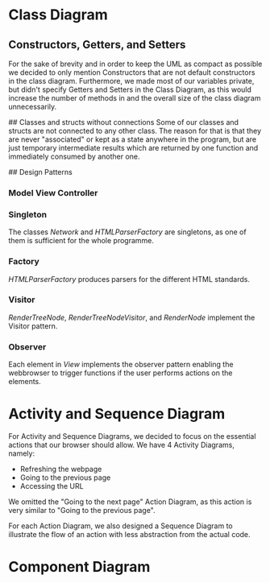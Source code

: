 # Class Diagram

## Constructors, Getters, and Setters
For the sake of brevity and in order to keep the UML as compact as possible we decided to only mention Constructors that are not default constructors in the class diagram. Furthermore, we made most of our variables private, but didn't specify Getters and Setters in the Class Diagram, as this would increase the number of methods in and the overall size of the class diagram unnecessarily.

## Classes and structs without connections
Some of our classes and structs are not connected to any other class. The reason for that is that they are never "associated" or kept as a state anywhere in the program, but are just temporary intermediate results which are returned by one function and immediately consumed by another one.

## Design Patterns
### Model View Controller

### Singleton
The classes _Network_ and _HTMLParserFactory_ are singletons, as one of them is sufficient for the whole programme.

### Factory
_HTMLParserFactory_ produces parsers for the different HTML standards.

### Visitor
_RenderTreeNode_, _RenderTreeNodeVisitor_, and _RenderNode<HTML tags>_ implement the Visitor pattern.

### Observer
Each element in _View_ implements the observer pattern enabling the webbrowser to trigger functions if the user performs actions on the elements.


# Activity and Sequence Diagram
For Activity and Sequence Diagrams, we decided to focus on the essential actions that our browser should allow. We have 4 Activity Diagrams, namely:
- Refreshing the webpage
- Going to the previous page
- Accessing the URL

We omitted the "Going to the next page" Action Diagram, as this action is very similar to "Going to the previous page".

For each Action Diagram, we also designed a Sequence Diagram to illustrate the flow of an action with less abstraction from the actual code.

# Component Diagram





